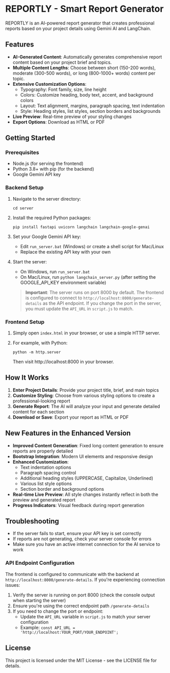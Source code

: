 # REPORTLY - Smart Report Generator

REPORTLY is an AI-powered report generator that creates professional reports based on your project details using Gemini AI and LangChain.

## Features

- **AI-Generated Content**: Automatically generates comprehensive report content based on your project brief and topics.
- **Multiple Content Lengths**: Choose between short (150-200 words), moderate (300-500 words), or long (800-1000+ words) content per topic.
- **Extensive Customization Options**:
  - Typography: Font family, size, line height
  - Colors: Customize heading, body text, accent, and background colors
  - Layout: Text alignment, margins, paragraph spacing, text indentation
  - Style: Heading styles, list styles, section borders and backgrounds
- **Live Preview**: Real-time preview of your styling changes
- **Export Options**: Download as HTML or PDF

## Getting Started

### Prerequisites

- Node.js (for serving the frontend)
- Python 3.8+ with pip (for the backend)
- Google Gemini API key

### Backend Setup

1. Navigate to the server directory:
   ```
   cd server
   ```

2. Install the required Python packages:
   ```
   pip install fastapi uvicorn langchain langchain-google-genai
   ```

3. Set your Google Gemini API key:
   - Edit `run_server.bat` (Windows) or create a shell script for Mac/Linux
   - Replace the existing API key with your own

4. Start the server:
   - On Windows, run `run_server.bat`
   - On Mac/Linux, run `python langchain_server.py` (after setting the GOOGLE_API_KEY environment variable)

   > **Important**: The server runs on port 8000 by default. The frontend is configured to connect to `http://localhost:8000/generate-details` as the API endpoint. If you change the port in the server, you must update the `API_URL` in `script.js` to match.

### Frontend Setup

1. Simply open `index.html` in your browser, or use a simple HTTP server.

2. For example, with Python:
   ```
   python -m http.server
   ```
   Then visit http://localhost:8000 in your browser.

## How It Works

1. **Enter Project Details**: Provide your project title, brief, and main topics
2. **Customize Styling**: Choose from various styling options to create a professional-looking report
3. **Generate Report**: The AI will analyze your input and generate detailed content for each section
4. **Download or Save**: Export your report as HTML or PDF

## New Features in the Enhanced Version

- **Improved Content Generation**: Fixed long content generation to ensure reports are properly detailed
- **Bootstrap Integration**: Modern UI elements and responsive design
- **Enhanced Customization**:
  - Text indentation options
  - Paragraph spacing control
  - Additional heading styles (UPPERCASE, Capitalize, Underlined)
  - Various list style options
  - Section border and background options
- **Real-time Live Preview**: All style changes instantly reflect in both the preview and generated report
- **Progress Indicators**: Visual feedback during report generation

## Troubleshooting

- If the server fails to start, ensure your API key is set correctly
- If reports are not generating, check your server console for errors
- Make sure you have an active internet connection for the AI service to work

### API Endpoint Configuration
The frontend is configured to communicate with the backend at `http://localhost:8000/generate-details`. If you're experiencing connection issues:

1. Verify the server is running on port 8000 (check the console output when starting the server)
2. Ensure you're using the correct endpoint path `/generate-details` 
3. If you need to change the port or endpoint:
   - Update the `API_URL` variable in `script.js` to match your server configuration
   - Example: `const API_URL = 'http://localhost:YOUR_PORT/YOUR_ENDPOINT';`

## License

This project is licensed under the MIT License - see the LICENSE file for details. 